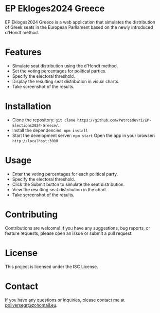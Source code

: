 # EP Ekloges2024 Greece 
EP Ekloges2024 Greece is a web application that simulates the distribution of Greek seats in the European Parliament based on the newly introduced d'Hondt method.

# Features
- Simulate seat distribution using the d'Hondt method.
- Set the voting percentages for political parties.
- Specify the electoral threshold.
- Display the resulting seat distribution in visual charts.
- Take screenshot of the results.

# Installation
- Clone the repository: `git clone https://github.com/Petrosdevri/EP-Elections2024-Greece/`.
- Install the dependencies: `npm install`
- Start the development server: `npm start`
Open the app in your browser: `http://localhost:3000`

# Usage
- Enter the voting percentages for each political party.
- Specify the electoral threshold.
- Click the Submit button to simulate the seat distribution.
- View the resulting seat distribution in the chart.
- Take screenshot of the results.

# Contributing
Contributions are welcome! If you have any suggestions, bug reports, or feature requests, please open an issue or submit a pull request.

# License
This project is licensed under the ISC License.

# Contact
If you have any questions or inquiries, please contact me at poliversegr@zohomail.eu.
